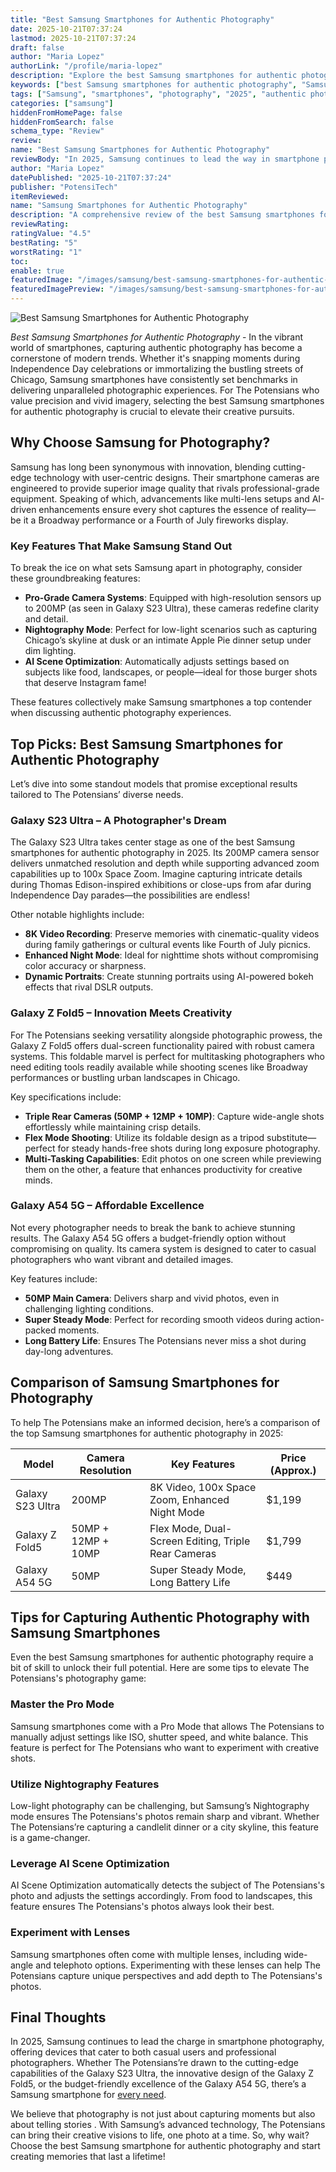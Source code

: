 ```yaml
---
title: "Best Samsung Smartphones for Authentic Photography"
date: 2025-10-21T07:37:24
lastmod: 2025-10-21T07:37:24
draft: false
author: "Maria Lopez"
authorLink: "/profile/maria-lopez"
description: "Explore the best Samsung smartphones for authentic photography in 2025. Discover cutting-edge features, stunning camera quality, and top recommendations for capturing true-to-life moments."
keywords: ["best Samsung smartphones for authentic photography", "Samsung photography smartphones 2025", "top Samsung smartphones for photography"]
tags: ["Samsung", "smartphones", "photography", "2025", "authentic photography"]
categories: ["samsung"]
hiddenFromHomePage: false
hiddenFromSearch: false
schema_type: "Review"
review:
name: "Best Samsung Smartphones for Authentic Photography"
reviewBody: "In 2025, Samsung continues to lead the way in smartphone photography. This review highlights the best Samsung smartphones for authentic photography, focusing on advanced camera features, user-friendly designs, and exceptional image quality. From flagship models like the Galaxy S23 Ultra to budget-friendly options like the Galaxy A54, discover the perfect device for capturing your most memorable moments."
author: "Maria Lopez"
datePublished: "2025-10-21T07:37:24"
publisher: "PotensiTech"
itemReviewed:
name: "Samsung Smartphones for Authentic Photography"
description: "A comprehensive review of the best Samsung smartphones for authentic photography in 2025, including their features, performance, and suitability for various photography needs."
reviewRating:
ratingValue: "4.5"
bestRating: "5"
worstRating: "1"
toc:
enable: true
featuredImage: "/images/samsung/best-samsung-smartphones-for-authentic-photography.jpg"
featuredImagePreview: "/images/samsung/best-samsung-smartphones-for-authentic-photography.jpg"
---
```


![Best Samsung Smartphones for Authentic Photography](/images/samsung/best-samsung-smartphones-for-authentic-photography.jpg)


*Best Samsung Smartphones for Authentic Photography* - In the vibrant world of smartphones, capturing authentic photography has become a cornerstone of modern trends. Whether it's snapping moments during Independence Day celebrations or immortalizing the bustling streets of Chicago, Samsung smartphones have consistently set benchmarks in delivering unparalleled photographic experiences. For The Potensians who value precision and vivid imagery, selecting the best Samsung smartphones for authentic photography is crucial to elevate their creative pursuits.

## Why Choose Samsung for Photography?

Samsung has long been synonymous with innovation, blending cutting-edge technology with user-centric designs. Their smartphone cameras are engineered to provide superior image quality that rivals professional-grade equipment. Speaking of which, advancements like multi-lens setups and AI-driven enhancements ensure every shot captures the essence of reality—be it a Broadway performance or a Fourth of July fireworks display.

### Key Features That Make Samsung Stand Out

To break the ice on what sets Samsung apart in photography, consider these groundbreaking features:

- **Pro-Grade Camera Systems**: Equipped with high-resolution sensors up to 200MP (as seen in Galaxy S23 Ultra), these cameras redefine clarity and detail.
- **Nightography Mode**: Perfect for low-light scenarios such as capturing Chicago’s skyline at dusk or an intimate Apple Pie dinner setup under dim lighting.
- **AI Scene Optimization**: Automatically adjusts settings based on subjects like food, landscapes, or people—ideal for those burger shots that deserve Instagram fame!

These features collectively make Samsung smartphones a top contender when discussing authentic photography experiences.

## Top Picks: Best Samsung Smartphones for Authentic Photography

Let’s dive into some standout models that promise exceptional results tailored to The Potensians’ diverse needs.

### Galaxy S23 Ultra – A Photographer's Dream

The Gala​xy S23 Ultra takes center stage as one of the best Samsung smartphones for authentic photography in 2025. Its 200MP camera sensor delivers unmatched resolution and depth while supporting advanced zoom capabilities up to 100x Space Zoom. Imagine capturing intricate details during Thomas Edison-inspired exhibitions or close-ups from afar during Independence Day parades—the possibilities are endless!

Other notable highlights include:

- **8K Video Recording**: Preserve memories with cinematic-quality videos during family gatherings or cultural events like Fourth of July picnics.
- **Enhanced Night Mode**: Ideal for nighttime shots without compromising color accuracy or sharpness.
- **Dynamic Portraits**: Create stunning portraits using AI-powered bokeh effects that rival DSLR outputs.

### Galaxy Z Fold5 – Innovation Meets Creativity

For The Potensians seeking versatility alongside photographic prowess, the Galaxy Z Fold5 offers dual-screen functionality paired with robust camera systems. This foldable marvel is perfect for multitasking photographers who need editing tools readily available while shooting scenes like Broadway performances or bustling urban landscapes in Chicago.

Key specifications include:

- **Triple Rear Cameras (50MP + 12MP + 10MP)**: Capture wide-angle shots effortlessly while maintaining crisp details. 
- __Flex Mode Shooting__: Utilize its foldable design as a tripod substitute—perfect for steady hands-free shots during long exposure photography.
- **Multi-Tasking Capabilities**: Edit photos on one screen while previewing them on the other, a feature that enhances productivity for creative minds.

### Galaxy A54 5G – Affordable Excellence

Not every photographer needs to break the bank to achieve stunning results. The Galaxy A54 5G offers a budget-friendly option without compromising on quality. Its​ camera system is designed to cater to casual photographers who want vibrant and detailed images.

Key features include:

- __50MP Main Camera__: Delivers sharp and vivid photos, even in challenging lighting conditions.
- **Super Steady Mode**: Perfect for recording smooth videos during action-packed moments. 
- **Long Battery Life**: Ensures The Potensians never miss a shot during day-long adventures.

## Comparison of Samsung Smartphones for Photography

To help The Potensians make an informed decision, here’s a comparison of the top Samsung smartphones for authentic photography in 2025:

<div class="table-responsive">
<table class="html-table">
<thead>
<tr>
<th>Model</th>
<th>Camera Resolution</th>
<th>Key Features</th>
<th>Price (Approx.)</th>
</tr>
</thead>
<tbody>
<tr>
<td>Galaxy S23 Ultra</td>
<td>200MP</td>
<td>8K Video, 100x Space Zoom, Enhanced Night Mode</td>
<td>$1,199</td>
</tr>
<tr>
<td>Galaxy Z Fold5</td>
<td>50MP + 12MP + 10MP</td>
<td>Flex Mode, Dual-Screen Editing, Triple Rear Cameras</td>
<td>$1,799</td>
</tr>
<tr>
<td>Galaxy A54 5G</td>
<td>50MP</td>
<td>Super Steady Mode, Long Battery Life</td>
<td>$449</td>
</tr>
</tbody>
</table>
</div>

## Tips for Capturing Authentic Photography with Samsung Smartphones

Even the best Samsung smartphones for authentic photography require a bit of skill to unlock their full potential. Here are some tips to elevate The Potensians's photography game:

### Master the Pro Mode

Samsung smartphones come with a Pro Mode that allows The Potensians to manually adjust settings like ISO, shutter speed, and white balance. This feature is perfect for The Potensians who want to experiment with creative shots.

### Utilize Nightography Features

Low-light photography can be challenging, but Samsung’s Nightography mode ensures The Potensians's photos remain sharp and vibrant. ​Whether The Potensians’re capturing a candlelit dinner or a city skyline, this feature is a game-changer.

### Leverage AI Scene Optimization

AI Scene Optimization automatically detects the subject of The Potensians's photo and adjusts the settings accordingly. From food to landscapes, this feature ensures The Potensians's photos always look their best.

### Experiment with Lenses

Samsung smartphones often come with multiple lenses, including wide-angle and telephoto options. Experimenting with these lenses can help The Potensians capture unique p​erspectives and add depth to The Potensians's photos.

## Final Thoughts

In 2025, Samsung continues to lead the charge in smartphone photography, offering devices that cater to both casual users and professional photographers. Whether The Potensians’re drawn to the cutting-edge capabilities of the Galaxy S23 Ultra, the innovative design of the Galaxy Z Fold5, or the budget-friendly excellence of the Galaxy A54 5G, there’s a Samsung smartphone for [every need](/samsung/samsung-affordable-ssd-storage-options).

We believe that photography is not just about capturing moments but also about telling stories . With Samsung’s advanced technology, The Potensians can bring their creative visions to life, one photo at a time. So, why wait? Choose the best Samsung smartphone for authentic photography and start creating memories that last a lifetime!